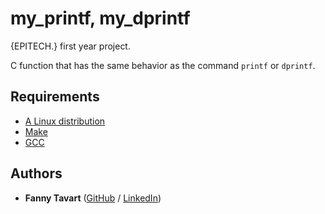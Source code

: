 # my_printf, my_dprintf

{EPITECH.} first year project.

C function that has the same behavior as the command `printf` or `dprintf`.

## Requirements

 - [A Linux distribution](https://en.wikipedia.org/wiki/Linux_distribution)
 - [Make](https://www.gnu.org/software/make/)
 - [GCC](https://gcc.gnu.org/)

## Authors

* **Fanny Tavart** ([GitHub](https://github.com/fannytavart) / [LinkedIn](https://www.linkedin.com/in/fannytavart/))
